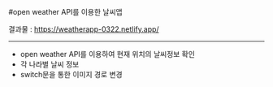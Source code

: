 #open weather API를 이용한 날씨앱

결과물 : https://weatherapp-0322.netlify.app/

---

- open weather API를 이용하여 현재 위치의 날씨정보 확인
- 각 나라별 날씨 정보
- switch문을 통한 이미지 경로 변경
